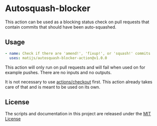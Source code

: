 # Autosquash-blocker

This action can be used as a blocking status check on pull requests that contain
commits that should have been auto-squashed.

## Usage

```yaml
- name: Check if there are 'amend!', 'fixup!', or 'squash!' commits
  uses: matijs/autosquash-blocker-action@v1.0.0
```

This action will only run on pull requests and will fail when used on for
example pushes. There are no inputs and no outputs.

It is not necessary to use
[actions/checkout](https://github.com/actions/checkout) first. This action
already takes care of that and is meant to be used on its own.

## License

The scripts and documentation in this project are released under the [MIT
License](LICENSE.md)
